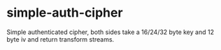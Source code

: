 simple-auth-cipher
====

Simple authenticated cipher, both sides take a 16/24/32 byte key and 12 byte iv and return transform streams.